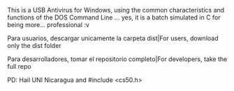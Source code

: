 This is a USB Antivirus for Windows, using the common characteristics and functions of the DOS Command Line
... yes, it is a batch simulated in C for being more... professional :v

Para usuarios, descargar unicamente la carpeta dist|For users, download only the dist folder

Para desarrolladores, tomar el repositorio completo|For developers, take the full repo

PD: Hail UNI Nicaragua and #include <cs50.h>